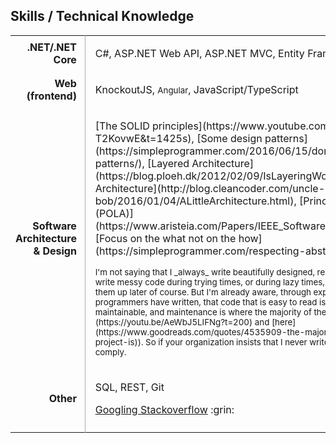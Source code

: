 <style>

  table.skills tbody tr td:nth-child(1) {
    font-weight: bold;
    text-align: right;
    padding-right: 0.8em
  }

  table.skills tbody tr td:nth-child(2) {
    border-left: 1px solid #A9A9A9;
    padding-left: 1em
  }

</style>

<div class="resume-section-content col-md-10">
    <h2 class="mb-5">Skills / Technical Knowledge</h2>
    <table class="table table-sm skills">
        <tbody>
            <tr>
                <td>.NET/.NET Core</td>
                <td>
                    <p>C#, ASP.NET Web API, ASP.NET MVC, Entity Framework, Dapper, xUnit, Moq</p>
                </td>
            </tr>
            <tr>
                <td>Web (frontend)</td>
                <td>
                    <p>KnockoutJS, <small>Angular</small>, JavaScript/TypeScript</p>
                </td>
            </tr>
            <tr>
                <td>Software Architecture & Design</td>
                <td>
                    <p markdown="1">
                        [The SOLID principles](https://www.youtube.com/watch?v=oar-T2KovwE&t=1425s), 
                        [Some design patterns](https://simpleprogrammer.com/2016/06/15/dont-get-obsessed-design-patterns/), 
                        [Layered Architecture](https://blog.ploeh.dk/2012/02/09/IsLayeringWorththeMapping), 
                        [Clean Architecture](http://blog.cleancoder.com/uncle-bob/2016/01/04/ALittleArchitecture.html),
                        [Principle of least astonishment (POLA)](https://www.aristeia.com/Papers/IEEE_Software_JulAug_2004_revised.htm),
                        [Focus on the what not on the how](https://simpleprogrammer.com/respecting-abstraction/)
                    </p>
                    <p markdown="1">
                        <small>
                        I'm not saying that I _always_ write beautifully designed, readable, expressive code. I still write messy code during trying times, or during lazy times, with the intention of cleaning them up later of course. But I'm already aware, through experience and from what other programmers have written, that code that is easy to read is valuable code, because it is maintainable, and maintenance is where the majority of the cost of software lies (more [here](https://youtu.be/AeWbJ5LIFNg?t=200) and [here](https://www.goodreads.com/quotes/4535909-the-majority-of-the-cost-of-a-software-project-is)). So if your organization insists that I  never write messy code, I will do my best to comply.
                        </small>
                    </p>
                </td>
            </tr>            
            <tr>
                <td>Other</td>
                <td>
                    <p>SQL, REST, Git</p>
                    <p>
                        <a href="https://www.quora.com/Do-expert-programmers-use-Google-frequently-when-coding">Googling Stackoverflow</a> :grin:
                    </p>
                </td>
            </tr>
            <tr>
                <td></td>
                <td></td>
            </tr> 
        </tbody>
    </table>

<div class="d-none d-print-block">
    <br /><br /><br /><br />
    <br /><br /><br /><br />
    <br /><br /><br /><br />
    <br /><br /><br /><br />
    <br /><br /><br /><br />
    <br /><br /><br /><br />
</div>



</div>


